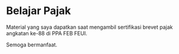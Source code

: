 # Belajar Pajak

Material yang saya dapatkan
saat mengambil sertifikasi brevet pajak
angkatan ke-88 di PPA FEB FEUI.

Semoga bermanfaat.
